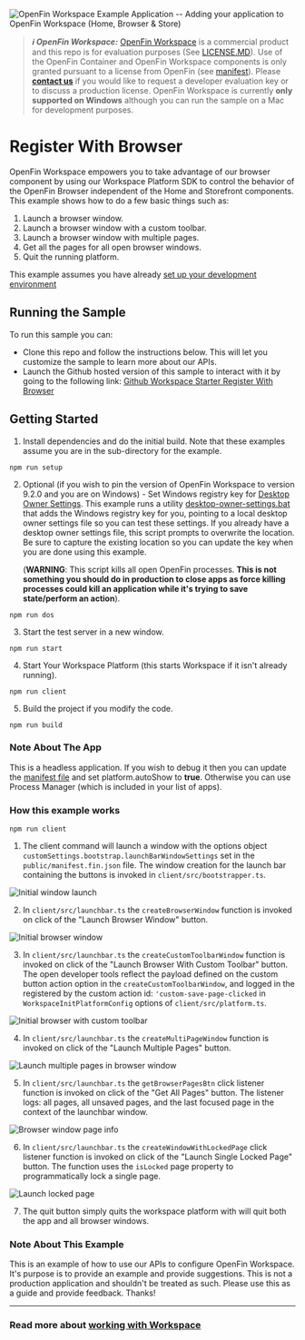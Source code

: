 ![OpenFin Workspace Example Application -- Adding your application to OpenFin Workspace (Home, Browser & Store)](../../assets/OpenFin-Workspace-Starter.png)

> **_:information_source: OpenFin Workspace:_** [OpenFin Workspace](https://www.openfin.co/workspace/) is a commercial product and this repo is for evaluation purposes (See [LICENSE.MD](LICENSE.MD)). Use of the OpenFin Container and OpenFin Workspace components is only granted pursuant to a license from OpenFin (see [manifest](public/manifest.fin.json)). Please [**contact us**](https://www.openfin.co/workspace/poc/) if you would like to request a developer evaluation key or to discuss a production license.
> OpenFin Workspace is currently **only supported on Windows** although you can run the sample on a Mac for development purposes.

# Register With Browser

OpenFin Workspace empowers you to take advantage of our browser component by using our Workspace Platform SDK to control the behavior of the OpenFin Browser independent of the Home and Storefront components. This example shows how to do a few basic things such as:

1. Launch a browser window.
2. Launch a browser window with a custom toolbar.
3. Launch a browser window with multiple pages.
4. Get all the pages for all open browser windows.
5. Quit the running platform.

This example assumes you have already [set up your development environment](https://developers.openfin.co/of-docs/docs/set-up-your-dev-environment)

## Running the Sample

To run this sample you can:

- Clone this repo and follow the instructions below. This will let you customize the sample to learn more about our APIs.
- Launch the Github hosted version of this sample to interact with it by going to the following link: [Github Workspace Starter Register With Browser](https://start.openfin.co/?manifest=https%3A%2F%2Fbuilt-on-openfin.github.io%2Fworkspace-starter%2Fworkspace%2Fv9.2.0%2Fregister-with-browser%2Fmanifest.fin.json)

## Getting Started

1. Install dependencies and do the initial build. Note that these examples assume you are in the sub-directory for the example.

```shell
npm run setup
```

2. Optional (if you wish to pin the version of OpenFin Workspace to version 9.2.0 and you are on Windows) - Set Windows registry key for [Desktop Owner Settings](https://developers.openfin.co/docs/desktop-owner-settings).
   This example runs a utility [desktop-owner-settings.bat](../common/desktop-owner-settings.bat) that adds the Windows registry key for you, pointing to a local desktop owner
   settings file so you can test these settings. If you already have a desktop owner settings file, this script prompts to overwrite the location. Be sure to capture the existing location so you can update the key when you are done using this example.

   (**WARNING**: This script kills all open OpenFin processes. **This is not something you should do in production to close apps as force killing processes could kill an application while it's trying to save state/perform an action**).

```shell
npm run dos
```

3. Start the test server in a new window.

```shell
npm run start
```

4. Start Your Workspace Platform (this starts Workspace if it isn't already running).

```shell
npm run client
```

5. Build the project if you modify the code.

```shell
npm run build
```

### Note About The App

This is a headless application. If you wish to debug it then you can update the [manifest file](public/manifest.fin.json) and set platform.autoShow to **true**. Otherwise you can use Process Manager (which is included in your list of apps).

### How this example works

```shell
npm run client
```

1. The client command will launch a window with the options object `customSettings.bootstrap.launchBarWindowSettings` set in the `public/manifest.fin.json` file. The window creation for the launch bar containing the buttons is invoked in `client/src/bootstrapper.ts`.

![Initial window launch](./assets/Launch-App.gif)

2. In `client/src/launchbar.ts` the `createBrowserWindow` function is invoked on click of the "Launch Browser Window" button.

![Initial browser window](./assets/Launch-Browser-Window.gif)

3. In `client/src/launchbar.ts` the `createCustomToolbarWindow` function is invoked on click of the "Launch Browser With Custom Toolbar" button. The open developer tools reflect the payload defined on the custom button action option in the `createCustomToolbarWindow`, and logged in the registered by the custom action id: `'custom-save-page-clicked` in `WorkspaceInitPlatformConfig` options of `client/src/platform.ts`.

![Initial browser with custom toolbar](./assets/Custom-Toolbar.gif)

4. In `client/src/launchbar.ts` the `createMultiPageWindow` function is invoked on click of the "Launch Multiple Pages" button.

![Launch multiple pages in browser window](./assets/Multiple-Pages.gif)

5. In `client/src/launchbar.ts` the `getBrowserPagesBtn` click listener function is invoked on click of the "Get All Pages" button. The listener logs: all pages, all unsaved pages, and the last focused page in the context of the launchbar window.

![Browser window page info](./assets/Page-Info.gif)

6. In `client/src/launchbar.ts` the `createWindowWithLockedPage` click listener function is invoked on click of the "Launch Single Locked Page" button. The function uses the `isLocked` page property to programmatically lock a single page.

![Launch locked page](./assets/Launch-Locked-Page.gif)

7. The quit button simply quits the workspace platform with will quit both the app and all browser windows.

### Note About This Example

This is an example of how to use our APIs to configure OpenFin Workspace. It's purpose is to provide an example and provide suggestions. This is not a production application and shouldn't be treated as such. Please use this as a guide and provide feedback. Thanks!

---

### Read more about [working with Workspace](https://developers.openfin.co/of-docs/docs/overview-of-workspace)
